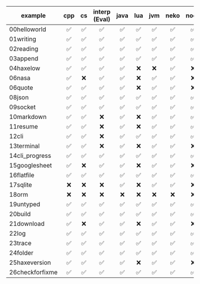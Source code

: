 | example         | cpp | cs  | interp (Eval) | java | lua | jvm | neko | node | php | python |
| --------------- | :-: | :-: | :-----------: | :--: | :-: | :-: | :--: | :--: | :-: | :----: |
| 00helloworld    | ✅  | ✅  |      ✅       |  ✅  | ✅  | ✅  |  ✅  |  ✅  | ✅  |   ✅   |
| 01writing       | ✅  | ✅  |      ✅       |  ✅  | ✅  | ✅  |  ✅  |  ✅  | ✅  |   ✅   |
| 02reading       | ✅  | ✅  |      ✅       |  ✅  | ✅  | ✅  |  ✅  |  ✅  | ✅  |   ✅   |
| 03append        | ✅  | ✅  |      ✅       |  ✅  | ✅  | ✅  |  ✅  |  ✅  | ✅  |   ✅   |
| 04haxelow       | ✅  | ✅  |      ✅       |  ✅  | ❌  | ❌  |  ✅  |  ❌  | ❌  |   ❌   |
| 06nasa          | ✅  | ❌  |      ✅       |  ✅  | ❌  | ✅  |  ✅  |  ❌  | ✅  |   ✅   |
| 06quote         | ✅  | ✅  |      ✅       |  ✅  | ❌  | ✅  |  ✅  |  ❌  | ✅  |   ✅   |
| 08json          | ✅  | ✅  |      ✅       |  ✅  | ✅  | ✅  |  ✅  |  ✅  | ✅  |   ✅   |
| 09socket        | ✅  | ✅  |      ✅       |  ✅  | ✅  | ✅  |  ✅  |  ✅  | ✅  |   ✅   |
| 10markdown      | ✅  | ✅  |      ❌       |  ✅  | ❌  | ✅  |  ✅  |  ✅  | ✅  |   ✅   |
| 11resume        | ✅  | ✅  |      ❌       |  ✅  | ❌  | ✅  |  ✅  |  ✅  | ✅  |   ✅   |
| 12cli           | ✅  | ✅  |      ❌       |  ✅  | ✅  | ✅  |  ✅  |  ✅  | ✅  |   ✅   |
| 13terminal      | ✅  | ✅  |      ❌       |  ✅  | ❌  | ✅  |  ✅  |  ❌  | ✅  |   ✅   |
| 14cli_progress  | ✅  | ✅  |      ✅       |  ✅  | ✅  | ✅  |  ✅  |  ✅  | ✅  |   ✅   |
| 15googlesheet   | ✅  | ❌  |      ✅       |  ✅  | ❌  | ✅  |  ✅  |  ❌  | ❌  |   ❌   |
| 16flatfile      | ✅  | ✅  |      ✅       |  ✅  | ✅  | ✅  |  ✅  |  ✅  | ✅  |   ✅   |
| 17sqlite        | ❌  | ❌  |      ❌       |  ✅  | ❌  | ✅  |  ✅  |  ❌  | ✅  |   ❌   |
| 18orm           | ❌  | ❌  |      ❌       |  ❌  | ❌  | ❌  |  ❌  |  ❌  | ❌  |   ❌   |
| 19untyped       | ✅  | ✅  |      ✅       |  ✅  | ✅  | ✅  |  ✅  |  ✅  | ✅  |   ✅   |
| 20build         | ✅  | ✅  |      ✅       |  ✅  | ✅  | ✅  |  ✅  |  ✅  | ✅  |   ✅   |
| 21download      | ✅  | ❌  |      ✅       |  ✅  | ❌  | ✅  |  ✅  |  ❌  | ✅  |   ❌   |
| 22log           | ✅  | ✅  |      ✅       |  ✅  | ✅  | ✅  |  ✅  |  ✅  | ✅  |   ✅   |
| 23trace         | ✅  | ✅  |      ✅       |  ✅  | ✅  | ✅  |  ✅  |  ✅  | ✅  |   ✅   |
| 24folder        | ✅  | ✅  |      ✅       |  ✅  | ✅  | ✅  |  ✅  |  ✅  | ✅  |   ✅   |
| 25haxeversion   | ✅  | ✅  |      ✅       |  ✅  | ❌  | ✅  |  ✅  |  ❌  | ✅  |   ✅   |
| 26checkforfixme | ✅  | ✅  |      ✅       |  ✅  | ✅  | ✅  |  ✅  |  ✅  | ✅  |   ✅   |
